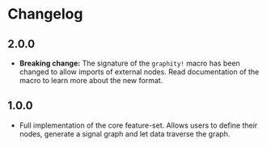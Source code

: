 # Changelog

## 2.0.0

* **Breaking change:** The signature of the `graphity!` macro has been changed
  to allow imports of external nodes. Read documentation of the macro to learn
  more about the new format.

## 1.0.0

* Full implementation of the core feature-set. Allows users to define their
  nodes, generate a signal graph and let data traverse the graph.
